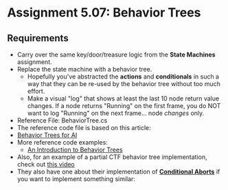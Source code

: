 # Assignment 5.07: Behavior Trees

## Requirements

- Carry over the same key/door/treasure logic from the **State Machines** assignment.
- Replace the state machine with a behavior tree.
  - Hopefully you've abstracted the **actions** and **conditionals** in such a way that they can be re-used by the behavior tree without too much effort.
  - Make a visual "log" that shows at least the last 10 node return value changes.  If a node returns "Running" on the first frame, you do NOT want to log "Running" on the next frame... node *changes* only.
- Reference File: BehaviorTree.cs
- The reference code file is based on this article:
- [Behavior Trees for AI](https://www.gamedeveloper.com/programming/behavior-trees-for-ai-how-they-work)
- More reference code examples:
  - [An Introduction to Behavior Trees](http://obviam.net/index.php/game-ai-an-introduction-to-behavior-trees/)
- Also, for an example of a partial CTF behavior tree implementation, check out [this video](http://www.opsive.com/assets/BehaviorDesigner/videos.php?id=7)
- They also have one about their implementation of [**Conditional Aborts**](http://www.opsive.com/assets/BehaviorDesigner/videos.php?id=11) if you want to implement something similar: